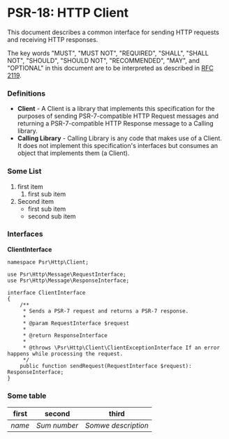 # PSR-18: HTTP Client

This document describes a common interface for sending HTTP requests and receiving HTTP responses.

The key words "MUST", "MUST NOT", "REQUIRED", "SHALL", "SHALL NOT", "SHOULD", "SHOULD NOT", "RECOMMENDED", "MAY", and "OPTIONAL" in this document are to be interpreted as described in [RFC 2119](http://tools.ietf.org/html/rfc2119).

### Definitions

* **Client** - A Client is a library that implements this specification for the purposes of sending PSR-7-compatible HTTP Request messages and returning a PSR-7-compatible HTTP Response message to a Calling library.
* **Calling Library** -  Calling Library is any code that makes use of a Client. It does not implement this specification's interfaces but consumes an object that implements them (a Client).

### Some List

1. first item
	1. first sub item
2. Second item
	- first sub item
	- second sub item

### Interfaces

**ClientInterface**

```
namespace Psr\Http\Client;

use Psr\Http\Message\RequestInterface;
use Psr\Http\Message\ResponseInterface;

interface ClientInterface
{
    /**
     * Sends a PSR-7 request and returns a PSR-7 response.
     *
     * @param RequestInterface $request
     *
     * @return ResponseInterface
     *
     * @throws \Psr\Http\Client\ClientExceptionInterface If an error happens while processing the request.
     */
    public function sendRequest(RequestInterface $request): ResponseInterface;
}
```

### Some table

first | second | third
--- | --- | ---
*name* | *Sum number* | *Somwe description*
